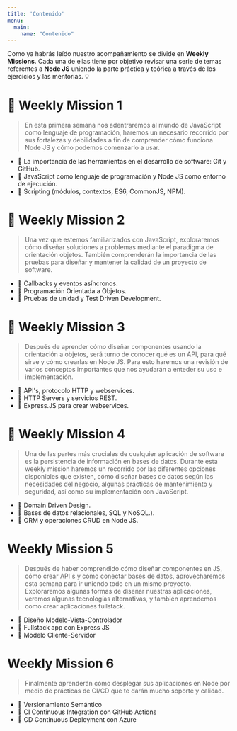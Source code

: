 ```yaml
---
title: 'Contenido'
menu:
  main:
    name: "Contenido"
---
```


Como ya habrás leído nuestro acompañamiento se divide en **Weekly Missions**. Cada una de ellas tiene por objetivo revisar una serie de temas referentes a **Node JS** uniendo la parte práctica y teórica a través de los ejercicios y las mentorías. 💡

# 🚀 Weekly Mission 1

> En esta primera semana nos adentraremos al mundo de JavaScript como lenguaje de programación, haremos un necesario recorrido por sus fortalezas y debilidades a fin de comprender cómo funciona Node JS y cómo podemos comenzarlo a usar.

- 📍 La importancia de las herramientas en el desarrollo de software: Git y GitHub.
- 📍 JavaScript como lenguaje de programación y Node JS como entorno de ejecución.
- 📍 Scripting (módulos, contextos, ES6, CommonJS, NPM).

# 🚀 Weekly Mission 2

> Una vez que estemos familiarizados con JavaScript, exploraremos cómo diseñar soluciones a problemas mediante el paradigma de orientación objetos. También comprenderán la importancia de las pruebas para diseñar y mantener la calidad de un proyecto de software.

- 📍 Callbacks y eventos asíncronos.
- 📍 Programación Orientada a Objetos.
- 📍 Pruebas de unidad y Test Driven Development.

# 🚀 Weekly Mission 3

> Después de aprender cómo diseñar componentes usando la orientación a objetos, será turno de conocer qué es un API, para qué sirve y cómo crearlas en Node JS. Para esto haremos una revisión de varios conceptos importantes que nos ayudarán a enteder su uso e implementación.

- 📍 API's, protocolo HTTP y webservices.
- 📍 HTTP Servers y servicios REST.
- 📍 Express.JS para crear webservices.

# 🚀 Weekly Mission 4

> Una de las partes más cruciales de cualquier aplicación de software es la persistencia de información en bases de datos. Durante esta weekly mission haremos un recorrido por las diferentes opciones disponibles que existen, cómo diseñar bases de datos según las necesidades del negocio, algunas prácticas de mantenimiento y seguridad, así como su implementación con JavaScript.

- 📍 Domain Driven Design.
- 📍 Bases de datos relacionales, SQL y NoSQL.).
- 📍 ORM y operaciones CRUD en Node JS.

# Weekly Mission 5

> Después de haber comprendido cómo diseñar componentes en JS, cómo crear API´s y cómo conectar bases de datos, aprovecharemos esta semana para ir uniendo todo en un mismo proyecto. Exploraremos algunas formas de diseñar nuestras aplicaciones, veremos algunas tecnologías alternativas, y también aprendemos como crear aplicaciones fullstack.

- 📍 Diseño Modelo-Vista-Controlador
- 📍 Fullstack app con Express JS
- 📍 Modelo Cliente-Servidor

# Weekly Mission 6

> Finalmente aprenderán cómo desplegar sus aplicaciones en Node por medio de prácticas de CI/CD que te darán mucho soporte y calidad.

- 📍 Versionamiento Semántico
- 📍 CI Continuous Integration con GitHub Actions
- 📍 CD Continuous Deployment con Azure
